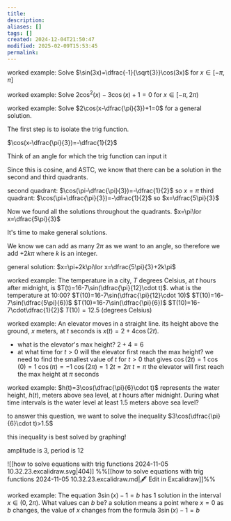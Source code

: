 ```yaml
---
title: 
description: 
aliases: []
tags: []
created: 2024-12-04T21:50:47
modified: 2025-02-09T15:53:45
permalink:
---
```


worked example: Solve $\sin(3x)=\dfrac{-1}{\sqrt{3}}\cos(3x)$ for $x\in[-\pi,\pi]$


worked example: Solve $2\cos^2(x)-3\cos(x)+1=0$ for $x\in[-\pi,2\pi)$



worked example: Solve $2\cos(x-\dfrac{\pi}{3})+1=0$ for a general solution.

The first step is to isolate the trig function.

$\cos(x-\dfrac{\pi}{3})=-\dfrac{1}{2}$

Think of an angle for which the trig function can input it

Since this is cosine, and ASTC, we know that there can be a solution in the second and third quadrants.

second quadrant: $\cos(\pi-\dfrac{\pi}{3})=-\dfrac{1}{2}$ so $x=\pi$
third quadrant: $\cos(\pi+\dfrac{\pi}{3})=-\dfrac{1}{2}$ so $x=\dfrac{5\pi}{3}$

Now we found all the solutions throughout the quadrants. $x=\pi\lor x=\dfrac{5\pi}{3}$

It's time to make general solutions.

We know we can add as many $2\pi$ as we want to an angle, so therefore we add $+2k\pi$ where $k$ is an integer.

general solution: $x=\pi+2k\pi\lor x=\dfrac{5\pi}{3}+2k\pi$






worked example: The temperature in a city, $T$ degrees Celsius, at $t$ hours after midnight, is $T(t)=16-7\sin(\dfrac{\pi}{12}\cdot t)$. what is the temperature at 10:00?
$T(10)=16-7\sin(\dfrac{\pi}{12}\cdot 10)$
$T(10)=16-7\sin(\dfrac{5\pi}{6})$
$T(10)=16-7\sin(\dfrac{\pi}{6})$
$T(10)=16-7\cdot\dfrac{1}{2}$
$T(10)=12.5$ (degrees Celsius)




worked example: An elevator moves in a straight line. its height above the ground, $x$ meters, at $t$ seconds is $x(t)=2+4\cos(2t)$.
- what is the elevator's max height?
$2+4=6$
- at what time for $t>0$ will the elevator first reach the max height?
we need to find the smallest value of $t$ for $t>0$ that gives $\cos(2t)=1$
$\cos(0)=1$
$\cos(\pi)=-1$
$\cos(2\pi)=1$
$2t=2\pi$
$t=\pi$
the elevator will first reach the max height at $\pi$ seconds




worked example: $h(t)=3\cos(\dfrac{\pi}{6}\cdot t)$ represents the water height, $h(t)$, meters above sea level, at $t$ hours after midnight. During what time intervals is the water level at least 1.5 meters above sea level?

to answer this question, we want to solve the inequality $3\cos(\dfrac{\pi}{6}\cdot t)>1.5$


this inequality is best solved by graphing!

amplitude is 3, period is 12

![[how to solve equations with trig functions 2024-11-05 10.32.23.excalidraw.svg|404]]
%%[[how to solve equations with trig functions 2024-11-05 10.32.23.excalidraw.md|🖋 Edit in Excalidraw]]%%




worked example: The equation $3\sin(x)-1=b$ has 1 solution in the interval $x\in(0,2\pi)$. What values can $b$ be?
a solution means a point where $x=0$
as $b$ changes, the value of $x$ changes from the formula $3\sin(x)-1=b$
